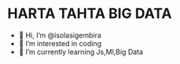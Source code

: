 # HARTA TAHTA BIG DATA


- 👋 Hi, I’m @isolasigembira
- 👀 I’m interested in coding
- 🌱 I’m currently learning Js,Ml,Big Data

<!---
isolasigembira/isolasigembira is a ✨ special ✨ repository because its `README.md` (this file) appears on your GitHub profile.
You can click the Preview link to take a look at your changes.
--->
